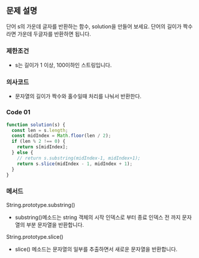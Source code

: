 ## 문제 설명

단어 s의 가운데 글자를 반환하는 함수, solution을 만들어 보세요. 단어의 길이가 짝수라면 가운데 두글자를 반환하면 됩니다.

### 제한조건

- s는 길이가 1 이상, 100이하인 스트링입니다.

### 의사코드

- 문자열의 길이가 짝수와 홀수일때 처리를 나눠서 반환한다.

### Code 01

```js
function solution(s) {
  const len = s.length;
  const midIndex = Math.floor(len / 2);
  if (len % 2 !== 0) {
    return s[midIndex];
  } else {
    // return s.substring(midIndex-1, midIndex+1);
    return s.slice(midIndex - 1, midIndex + 1);
  }
}
```

### 메서드

String.prototype.substring()

- substring()메소드는 string 객체의 시작 인덱스로 부터 종료 인덱스 전 까지 문자열의 부분 문자열을 반환합니다.

String.prototype.slice()

- slice() 메소드는 문자열의 일부를 추출하면서 새로운 문자열을 반환합니다.
